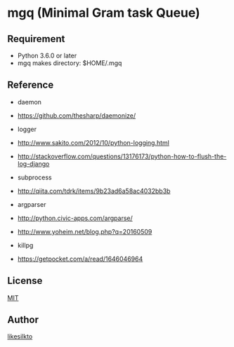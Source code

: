 mgq (Minimal Gram task Queue)
===

## Requirement
+ Python 3.6.0 or later
+ mgq makes directory: $HOME/.mgq


## Reference
+ daemon
 + https://github.com/thesharp/daemonize/

+ logger
 + http://www.sakito.com/2012/10/python-logging.html
 + http://stackoverflow.com/questions/13176173/python-how-to-flush-the-log-django

+ subprocess
 + http://qiita.com/tdrk/items/9b23ad6a58ac4032bb3b

+ argparser
 + http://python.civic-apps.com/argparse/
 + http://www.yoheim.net/blog.php?q=20160509

+ killpg
 + https://getpocket.com/a/read/1646046964

## License

[MIT](https://github.com/likesilkto/tool/blob/master/LICENSE)

## Author

[likesilkto](https://github.com/likesilkto)
